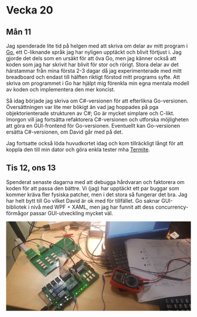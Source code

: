 # Vecka 20

## Mån 11

Jag spenderade lite tid på helgen med att skriva om delar av mitt program i [Go](https://golang.org/), ett C-liknande språk jag har nyligen upptäckt och blivit förtjust i. Jag gjorde det dels som en ursäkt för att öva Go, men jag känner också att koden som jag har skrivit har blivit för stor och rörigt. Stora delar av det härstammar från mina första 2-3 dagar då jag experimenterade med mitt breadboard och endast till hälften riktigt förstod mitt programs syfte. Att skriva om programmet i Go har hjälpt mig förenkla min egna mentala modell av koden och implementera den mer koncist.

Så idag började jag skriva om C#-versionen för att efterlikna Go-versionen. Översättningen var lite mer bökigt än vad jag hoppades på pga objektorienterade strukturen av C#; Go är mycket simplare och C-likt. Imorgon vill jag fortsätta refaktorera C#-versionen och utforska möjligheten att göra en GUI-frontend för Go-versionen. Eventuellt kan Go-versionen ersätta C#-versionen, om David går med på det.

Jag fortsatte också löda huvudkortet idag och kom tillräckligt långt för att koppla den till min dator och göra enkla tester mha [Termite](https://www.compuphase.com/software_termite.htm).

## Tis 12, ons 13

Spenderat senaste dagarna med att debugga hårdvaran och faktorera om koden för att passa den bättre. Vi (jag) har upptäckt ett par buggar som kommer kräva fler fysiska patcher, men i det stora så fungerar det bra. Jag har helt bytt till Go vilket David är ok med för tillfället. Go saknar GUI-bibliotek i nivå med WPF + XAML, men jag har funnit att dess concurrency-förmågor passar GUI-utveckling mycket väl.

![Kretskort](img/kretskort-0513.jpg)
